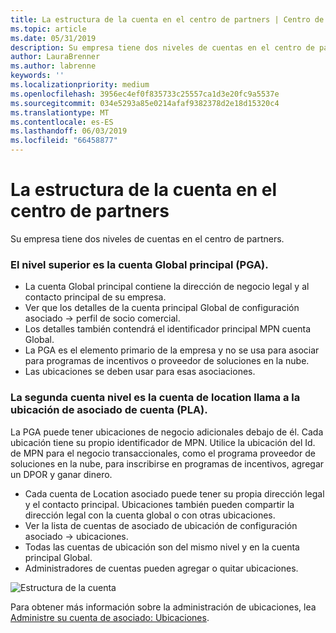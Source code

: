 ```yaml
---
title: La estructura de la cuenta en el centro de partners | Centro de partners
ms.topic: article
ms.date: 05/31/2019
description: Su empresa tiene dos niveles de cuentas en el centro de partners.
author: LauraBrenner
ms.author: labrenne
keywords: ''
ms.localizationpriority: medium
ms.openlocfilehash: 3956ec4ef0f835733c25557ca1d3e20fc9a5537e
ms.sourcegitcommit: 034e5293a85e0214afaf9382378d2e18d15320c4
ms.translationtype: MT
ms.contentlocale: es-ES
ms.lasthandoff: 06/03/2019
ms.locfileid: "66458877"
---
```

# <a name="the-account-structure-in-partner-center"></a>La estructura de la cuenta en el centro de partners

Su empresa tiene dos niveles de cuentas en el centro de partners. 

### <a name="the-top-level-is-the-primary-global-account-pga"></a>El nivel superior es la cuenta Global principal (PGA).

- La cuenta Global principal contiene la dirección de negocio legal y al contacto principal de su empresa. 
- Ver que los detalles de la cuenta principal Global de configuración asociado -> perfil de socio comercial.
- Los detalles también contendrá el identificador principal MPN cuenta Global. 
- La PGA es el elemento primario de la empresa y no se usa para asociar para programas de incentivos o proveedor de soluciones en la nube. 
- Las ubicaciones se deben usar para esas asociaciones.

### <a name="the-second-level-account-is-the-location-account-called-partner-location-account-pla"></a>La segunda cuenta nivel es la cuenta de location llama a la ubicación de asociado de cuenta (PLA).

La PGA puede tener ubicaciones de negocio adicionales debajo de él. Cada ubicación tiene su propio identificador de MPN.  Utilice la ubicación del Id. de MPN para el negocio transaccionales, como el programa proveedor de soluciones en la nube, para inscribirse en programas de incentivos, agregar un DPOR y ganar dinero. 

- Cada cuenta de Location asociado puede tener su propia dirección legal y el contacto principal. Ubicaciones también pueden compartir la dirección legal con la cuenta global o con otras ubicaciones.
- Ver la lista de cuentas de asociado de ubicación de configuración asociado -> ubicaciones.
- Todas las cuentas de ubicación son del mismo nivel y en la cuenta principal Global.
- Administradores de cuentas pueden agregar o quitar ubicaciones.

![Estructura de la cuenta](images/accountstructure.png)

Para obtener más información sobre la administración de ubicaciones, lea [Administre su cuenta de asociado: Ubicaciones](manage-locations.md). 




















